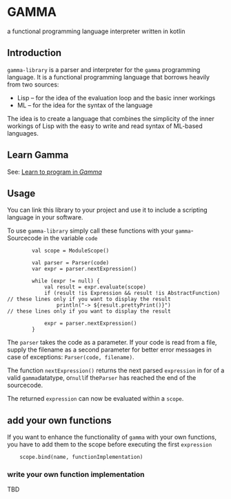 # GAMMA

a functional programming language interpreter written in kotlin

## Introduction

`gamma-library` is a parser and interpreter for the `gamma` programming language. It is a
functional programming language that borrows heavily from two sources:

- Lisp – for the idea of the evaluation loop and the basic inner workings
- ML – for the idea for the syntax of the language

The idea is to create a language that combines the simplicity of the inner workings of Lisp with
the easy to write and read syntax of ML-based languages.

## Learn Gamma

See: [Learn to program in _Gamma_](LEARN_GAMMA.md)

## Usage

You can link this library to your project and use it to include a scripting language in your software.

To use `gamma-library` simply call these functions with your `gamma`-Sourcecode in the variable `code`

```
        val scope = ModuleScope()

        val parser = Parser(code)
        var expr = parser.nextExpression()

        while (expr != null) {
            val result = expr.evaluate(scope)
            if (result !is Expression && result !is AbstractFunction) // these lines only if you want to display the result
                println("-> ${result.prettyPrint()}")                 // these lines only if you want to display the result

            expr = parser.nextExpression()
        }

```

The `parser` takes the code as a parameter. If your code is read from a file, supply the filename as a second parameter
for better error messages in case of exceptions: `Parser(code, filename)`.

The function `nextExpression()` returns the next parsed `expression` in for of a valid `gamma`datatype, or`null`if
the`Parser` has reached the end of the sourcecode.

The returned `expression` can now be evaluated within a `scope`.

## add your own functions

If you want to enhance the functionality of `gamma` with your own functions, you have to add them to the scope before
executing the first `expression`

```
    scope.bind(name, functionImplementation)
```

### write your own function implementation

TBD
